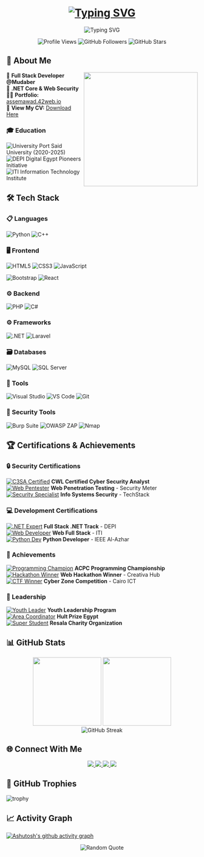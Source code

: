 <h1 align="center">
  <a href="https://git.io/typing-svg">
    <img src="https://readme-typing-svg.demolab.com?font=Fira+Code&size=40&duration=2000&pause=1000&color=b85e05&center=true&vCenter=true&width=500&height=80&lines=Assem+Awad" alt="Typing SVG">
  </a>
</h1>

<p align="center">
  <img src="https://readme-typing-svg.demolab.com?font=Fira+Code&pause=1000&color=b85e05&center=true&vCenter=true&width=600&lines=Full+Stack+.NET+Developer;Penetration+Testing+Specialist;Building+Secure+Web+Applications;Problem+Solver+and+Innovator" alt="Typing SVG">
</p>

<div align="center">
  <img src="https://komarev.com/ghpvc/?username=AssemAwadRagheb&label=Profile+Views&color=orange&style=flat" alt="Profile Views">
  <img src="https://img.shields.io/github/followers/AssemAwadRagheb?label=Followers&style=social&color=orange" alt="GitHub Followers">
  <img src="https://img.shields.io/github/stars/AssemAwadRagheb?label=Stars&style=social&color=orange" alt="GitHub Stars">
</div>

## 🚀 About Me
<img align="right" src="https://github.com/AssemAwadRagheb/AssemAwadRagheb/blob/main/assets/coding.gif" width="300">

🔭 **Full Stack Developer @Mudaber**  
🌱 **.NET Core & Web Security**  
👨‍💻 **Portfolio:** [assemawad.42web.io](https://assemawad.42web.io)  
📄 **View My CV:** [Download Here](https://drive.google.com/file/d/1PurTnMHO49Yjq55JrZe99PiYMjIgXu_5/view)  

### 🎓 Education
![University](https://img.shields.io/badge/🎓-BSc_Technology_Information_Systems-blue?style=flat-square&logo=university) Port Said University (2020-2025)  
![DEPI](https://img.shields.io/badge/📚-Full_Stack_.NET_Track-blue?style=flat-square&logo=microsoft) Digital Egypt Pioneers Initiative  
![ITI](https://img.shields.io/badge/📖-Web_Full_Stack-blue?style=flat-square&logo=code) Information Technology Institute   

## 🛠️ Tech Stack

### 📋 Languages

![Python](https://img.shields.io/badge/Python-3776AB?style=for-the-badge&logo=python&logoColor=white)
![C++](https://img.shields.io/badge/C%2B%2B-00599C?style=for-the-badge&logo=c%2B%2B&logoColor=white)
### 🖥️ Frontend
![HTML5](https://img.shields.io/badge/HTML5-E34F26?style=for-the-badge&logo=html5&logoColor=white)
![CSS3](https://img.shields.io/badge/CSS3-1572B6?style=for-the-badge&logo=css3&logoColor=white)
![JavaScript](https://img.shields.io/badge/JavaScript-F7DF1E?style=for-the-badge&logo=javascript&logoColor=black)

![Bootstrap](https://img.shields.io/badge/Bootstrap-7952B3?style=for-the-badge&logo=bootstrap&logoColor=white)
![React](https://img.shields.io/badge/React-61DAFB?style=for-the-badge&logo=react&logoColor=black)

### ⚙️ Backend
![PHP](https://img.shields.io/badge/PHP-777BB4?style=for-the-badge&logo=php&logoColor=white)
![C#](https://img.shields.io/badge/C%23-239120?style=for-the-badge&logo=c-sharp&logoColor=white)

### ⚙️ Frameworks
![.NET](https://img.shields.io/badge/.NET-512BD4?style=for-the-badge&logo=dotnet&logoColor=white)
![Laravel](https://img.shields.io/badge/Laravel-FF2D20?style=for-the-badge&logo=laravel&logoColor=white)


### 🗃️ Databases
![MySQL](https://img.shields.io/badge/MySQL-4479A1?style=for-the-badge&logo=mysql&logoColor=white)
![SQL Server](https://img.shields.io/badge/SQL_Server-CC2927?style=for-the-badge&logo=microsoft-sql-server&logoColor=white)

### 🔧 Tools
![Visual Studio](https://img.shields.io/badge/Visual_Studio-5C2D91?style=for-the-badge&logo=visual-studio&logoColor=white)
![VS Code](https://img.shields.io/badge/VS_Code-007ACC?style=for-the-badge&logo=visual-studio-code&logoColor=white)
![Git](https://img.shields.io/badge/Git-F05032?style=for-the-badge&logo=git&logoColor=white)

### 🔐 Security Tools
![Burp Suite](https://img.shields.io/badge/Burp_Suite-FF6F00?style=for-the-badge&logo=burp-suite&logoColor=white)
![OWASP ZAP](https://img.shields.io/badge/OWASP_ZAP-000000?style=for-the-badge&logo=owasp&logoColor=white)
![Nmap](https://img.shields.io/badge/Nmap-000000?style=for-the-badge&logo=nmap&logoColor=white)

## 🏆 Certifications & Achievements

### 🔒 Security Certifications
[![C3SA Certified](https://img.shields.io/badge/CWL_Certified-FF6F00?style=flat-square&logo=shield-check&logoColor=white)](https://) **CWL Certified Cyber Security Analyst**  
[![Web Pentester](https://img.shields.io/badge/Web_Pentester-000000?style=flat-square&logo=bug&logoColor=white)](https://) **Web Penetration Testing** - Security Meter  
[![Security Specialist](https://img.shields.io/badge/Security_Specialist-4A148C?style=flat-square&logo=security&logoColor=white)](https://) **Info Systems Security** - TechStack  

### 💻 Development Certifications
[![.NET Expert](https://img.shields.io/badge/Full_Stack_.NET-512BD4?style=flat-square&logo=dotnet&logoColor=white)](https://) **Full Stack .NET Track** - DEPI  
[![Web Developer](https://img.shields.io/badge/Web_Full_Stack-1572B6?style=flat-square&logo=web-components&logoColor=white)](https://) **Web Full Stack** - ITI  
[![Python Dev](https://img.shields.io/badge/Python_Developer-3776AB?style=flat-square&logo=python&logoColor=white)](https://) **Python Developer** - IEEE Al-Azhar  

### 🏅 Achievements
[![Programming Champion](https://img.shields.io/badge/ACPC_Competitor-FFD700?style=flat-square&logo=trophy&logoColor=black)](https://) **ACPC Programming Championship**  
[![Hackathon Winner](https://img.shields.io/badge/1st_Place-32CD32?style=flat-square&logo=medal&logoColor=white)](https://) **Web Hackathon Winner** - Creativa Hub  
[![CTF Winner](https://img.shields.io/badge/Cyber_Zone_Winner-FF6347?style=flat-square&logo=shield)](https://) **Cyber Zone Competition** - Cairo ICT  

### 👔 Leadership
[![Youth Leader](https://img.shields.io/badge/Youth_Leader-00BFFF?style=flat-square&logo=users&logoColor=white)](https://) **Youth Leadership Program**  
[![Area Coordinator](https://img.shields.io/badge/Area_Coordinator-8A2BE2?style=flat-square&logo=star)](https://) **Hult Prize Egypt**  
[![Super Student](https://img.shields.io/badge/Super_Student-FF8C00?style=flat-square&logo=graduation-cap)](https://) **Resala Charity Organization**

## 📊 GitHub Stats

<div align="center">
  <img height="180em" src="https://github-readme-stats.vercel.app/api?username=AssemAwadRagheb&show_icons=true&theme=dark&include_all_commits=true&count_private=true"/>
  <img height="180em" src="https://github-readme-stats.vercel.app/api/top-langs/?username=AssemAwadRagheb&layout=compact&langs_count=8&theme=dark"/>
</div>

<div align="center">
  <img src="https://github-readme-streak-stats.herokuapp.com/?user=AssemAwadRagheb&theme=dark" alt="GitHub Streak">
</div>

## 🌐 Connect With Me
<p align="center">
  <a href="https://www.linkedin.com/in/assem-awad-790b592b1/" target="_blank">
    <img src="https://img.shields.io/badge/LinkedIn-0077B5?style=for-the-badge&logo=linkedin&logoColor=white"/>
  </a>
  <a href="mailto:assem_awad_ragheb@gmail.com">
    <img src="https://img.shields.io/badge/Gmail-D14836?style=for-the-badge&logo=gmail&logoColor=white"/>
  </a>
  <a href="https://github.com/AssemAwadRagheb" target="_blank">
    <img src="https://img.shields.io/badge/GitHub-100000?style=for-the-badge&logo=github&logoColor=white"/>
  </a>
  <a href="https://assemawad.42web.io" target="_blank">
    <img src="https://img.shields.io/badge/Portfolio-FF5722?style=for-the-badge&logo=google-chrome&logoColor=white"/>
  </a>
</p>



## 🎯 GitHub Trophies
![trophy](https://github-profile-trophy.vercel.app/?username=AssemAwadRagheb&theme=onedark&no-frame=true&row=1&column=7)

## 📈 Activity Graph
[![Ashutosh's github activity graph](https://github-readme-activity-graph.vercel.app/graph?username=AssemAwadRagheb&theme=github-compact)](https://github.com/ashutosh00710/github-readme-activity-graph)

<div align="center">
  <img src="https://quotes-github-readme.vercel.app/api?type=horizontal&theme=dark" alt="Random Quote">
</div>
